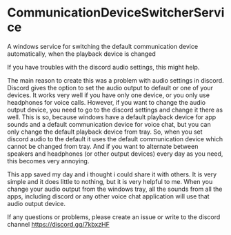 # CommunicationDeviceSwitcherService
A windows service for switching the default communication device automatically, when the playback device is changed

If you have troubles with the discord audio settings, this might help.

The main reason to create this was a problem with audio settings in discord. Discord gives the option to set the audio output to default or one of your devices. It works very well if you have only one device, or you only use headphones for voice calls. However, if you want to change the audio output device, you need to go to the discord settings and change it there as well. This is so, because windows have a default playback device for app sounds and a default communication device for voice chat, but you can only change the default playback device from tray. So, when you set discord audio to the default it uses the default communication device which cannot be changed from tray. And if you want to alternate between speakers and headphones (or other output devices) every day as you need, this becomes very annoying.

This app saved my day and i thought i could share it with others. It is very simple and it does little to nothing, but it is very helpful to me. When you change your audio output from the windows tray, all the sounds from all the apps, including discord or any other voice chat application will use that audio output device.

If any questions or problems, please create an issue or write to the discord channel https://discord.gg/7kbxzHF
